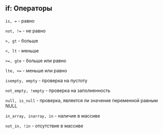 
<meta http-equiv="Content-Type" content="text/html; charset=utf-8">
<h2>if: Операторы</h2>

<p><code>is, =</code> - равно</p>
<p><code>not, !=</code> - не равно</p>
<p><code>&gt;, gt</code> - больше</p>
<p><code>&lt;, lt</code> - меньше</p>
<p><code>&gt;=, gte</code> - больше или равно</p>
<p><code>lte, &lt;=</code> - меньше или равно</p>
<p><code>isempty, empty</code> - проверка на пустоту</p>
<p><code>not_empty, !empty</code> - проверка на заполненность</p>
<p><code>null, is_null</code> - проверка, является ли значение переменной равным NULL</p>
<p><code>in_array, inarray, in</code> - наличие в массиве</p>
<p><code>not_in, !in</code> - отсутствие в массиве</p>
